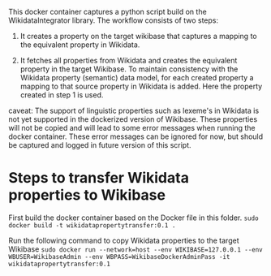 This docker container captures a python script build on the WikidataIntegrator library. The workflow consists of two steps:
1. It creates a property on the target wikibase that captures a mapping to the equivalent property in Wikidata.
   
2. It fetches all properties from Wikidata and creates the equivalent property in the target Wikibase. To maintain consistency with the Wikidata property (semantic)
data model, for each created property a mapping to that source property in Wikidata is added. Here the property created in step 1 is used. 
   
caveat: The support of linguistic properties such as lexeme's in Wikidata is not yet supported in the dockerized version of Wikibase. These properties will not be copied and will lead to some error messages when running the docker container. These error messages can be ignored for now, but should be captured and logged in future version of this script. 

# Steps to transfer Wikidata properties to Wikibase
First build the docker container based on the Docker file in this folder. 
`sudo docker build -t wikidatapropertytransfer:0.1 .`

Run the following command to copy Wikidata properties to the target Wikibase 
`sudo docker run --network=host --env WIKIBASE=127.0.0.1 --env WBUSER=WikibaseAdmin --env WBPASS=WikibaseDockerAdminPass -it wikidatapropertytransfer:0.1 `
